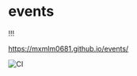 # events
!!!

https://mxmlm0681.github.io/events/

![CI](https://github.com/mxmlm0681/events/actions/workflows/web.yml/badge.svg)

